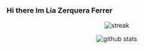 ### Hi there Im Lia Zerquera Ferrer 

<div style="text-align: center;">

![streak](https://github-readme-streak-stats.herokuapp.com/?user=lia001218)

![github stats](https://github-readme-stats.vercel.app/api?username=lia001218)


</div>
